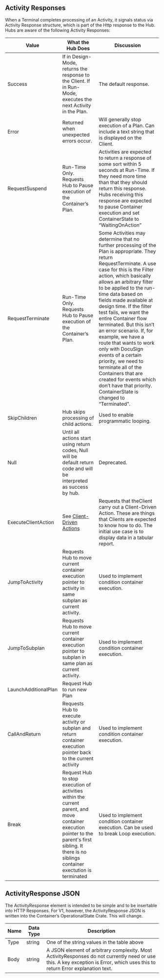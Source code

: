 

## Activity Responses

When a Terminal completes processing of an Activity, it signals status via Activity Response structure, which is part of the Http response to the Hub.
Hubs are aware of the following Activity Responses:

Value |	What the Hub Does |	Discussion
------ | -------- | ------------------
Success |	If in Design-Mode, returns the response to the Client. If in Run-Mode, executes the next Activity in the Plan. |	The default response.
Error |	Returned when unexpected errors occur. |	 Will generally stop execution of a Plan. Can include a text string that is displayed on the Client.
RequestSuspend |	Run-Time Only. Requests Hub to Pause execution of the Container’s Plan. |	Activities are expected to return a response of some sort within 5 seconds at Run-Time. If they need more time than that they should return  this response.  Hubs receiving this response are expected to pause Container execution and set ContainerState to “WaitingOnAction”
RequestTerminate |	Run-Time Only. Requests Hub to Pause execution of the Container’s Plan. |	Some Activities may determine that no further processing of the Plan is appropriate. They return RequestTerminate. A use case for this is the Filter action, which basically allows an arbitrary filter to be applied to the run-time data based on fields made available at design time. If the filter test fails, we want the entire Container flow terminated. But this isn’t an error scenario. If, for example, we have a route that wants to work only with DocuSign events of a certain priority, we need to terminate all of the Containers that are created for events which don’t have that priority. ContainerState is changed to “Terminated”.
SkipChildren |	Hub skips processing of child actions. |	Used to enable programmatic looping.
Null |	Until all actions start using return codes, Null will be default return code and will be interpreted as success by hub. |	Deprecated.
ExecuteClientAction |	See [Client-Driven Actions](/Docs/ForDevelopers/OperatingConcepts/Client-DrivenActions.md) |	Requests that theClient carry out a Client-Driven Action. These are things that Clients are expected to know how to do. The initial use case is to display data in a tabular report.
JumpToActivity | Requests Hub to move current container execution pointer to activity in same subplan as current activity. | Used to implement condition container execution. |
JumpToSubplan | Requests Hub to move current container execution pointer to subplan in same plan as current activity. | Used to implement condition container execution. |
LaunchAdditionalPlan | Request Hub to run new Plan | |
CallAndReturn | Requests Hub to execute activity or subplan and return container execution pointer back to the current activity | Used to implement condition container execution. |
Break | Request Hub to stop execution of activities within the current parent, and move container execution pointer to the parent's first sibling. It there is no siblings container exectution is terminated | Used to implement condition container execution. Can be used to break Loop execution. |

## ActivityResponse JSON

The ActivityResponse element is intended to be simple and to be insertable into HTTP Responses. For V1, however, the ActivityResponse JSON is written into the Container’s OperationalState Crate. This will change.  

Name | Data Type | Description
--- | --- | ---
Type |	string |	One of the string values in the table above
Body |	string |	A JSON element of arbitrary complexity. Most ActivityResponses do not currently need or use this. A key exception is Error, which uses this to return Error explanation text.
